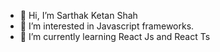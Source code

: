 - 👋 Hi, I’m Sarthak Ketan Shah
- 👀 I’m interested in Javascript frameworks.
- 🌱 I’m currently learning React Js and React Ts


<!---
sarthak20shah/sarthak20shah is a ✨ special ✨ repository because its `README.md` (this file) appears on your GitHub profile.
You can click the Preview link to take a look at your changes.
--->
